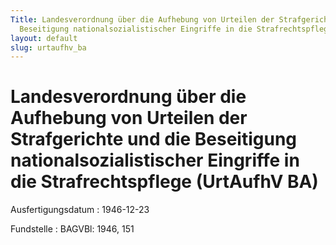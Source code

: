 ```yaml
---
Title: Landesverordnung über die Aufhebung von Urteilen der Strafgerichte und die
  Beseitigung nationalsozialistischer Eingriffe in die Strafrechtspflege
layout: default
slug: urtaufhv_ba
---
```


# Landesverordnung über die Aufhebung von Urteilen der Strafgerichte und die Beseitigung nationalsozialistischer Eingriffe in die Strafrechtspflege (UrtAufhV BA)

Ausfertigungsdatum
:   1946-12-23

Fundstelle
:   BAGVBl: 1946, 151

